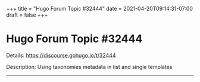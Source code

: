 +++
title = "Hugo Forum Topic #32444"
date = 2021-04-20T09:14:31-07:00
draft = false
+++
# Hugo Forum Topic #32444

Details: <https://discourse.gohugo.io/t/32444>

Description: Using taxonomies metadata in list and single templates

---
